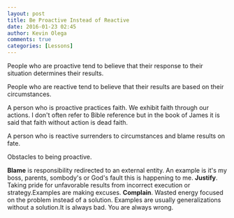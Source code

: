 ```yaml
---
layout: post
title: Be Proactive Instead of Reactive
date: 2016-01-23 02:45
author: Kevin Olega
comments: true
categories: [Lessons]
---
```

People who are proactive tend to believe that their response to their situation determines their results.

People who are reactive tend to believe that their results are based on their circumstances.

A person who is proactive practices faith. We exhibit faith through our actions. I don't often refer to Bible reference but in the book of James it is said that faith without action is dead faith.

A person who is reactive surrenders to circumstances and blame results on fate. 

Obstacles to being proactive.

**Blame** is responsibility redirected to an external entity. An example is it's my boss, parents, sombody's or God's fault this is happening to me.
**Justify**. Taking pride for unfavorable results from incorrect execution or strategy.Examples are making excuses.
**Complain**. Wasted energy focused on the problem instead of a solution. Examples are usually generalizations without a solution.It is always bad. You are always wrong.

